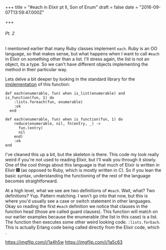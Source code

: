 
+++
title = "#each in Elixir pt II, Son of Enum"
draft = false
date = "2016-09-07T13:59:47.000Z"

+++

###### Pt. 2

I mentioned earlier that many Ruby classes implement `each`.  Ruby is an OO language, so that makes sense, but what happens when I want to call `#each` in Elixir on something other than a list.  I'll stress again, the list is not an object, its a type.  So we can't have different objects implementing the method in their particular way.  

Lets delve a bit deeper by looking in the standard library for the [implementation](https://github.com/elixir-lang/elixir/blob/master/lib/elixir/lib/enum.ex#L632) of this function: 
```
def each(enumerable, fun) when is_list(enumerable) and is_function(fun, 1) do
    :lists.foreach(fun, enumerable)
    :ok
  end

def each(enumerable, fun) when is_function(fun, 1) do
    reduce(enumerable, nil, fn(entry, _) ->
      fun.(entry)
      nil
    end)
    :ok
end
```

I've cleaned this up a bit, but the skeleton is there.  This code my look really weird if you're not used to reading Elixir, but I'll walk you through it slowly.  One of the cool things about this language is that much of Elixir is written in Elixir :fireworks: (as opposed to Ruby, which is mostly written in C). So if you lean the basic syntax, understanding the functioning of the rest of the language becomes straightforward.

At a high level, what we see are two definitions of `#each`.  Wait, what?  Two definitions?  Yup.  Pattern matching.  I won't go into that now, but this is where you'd usually see a case or switch statement in other languages.  Okay so reading the first `#each` definition we notice that clauses in the function head (those are called guard clauses).  This function will match on our earlier examples because the enumerable (the list in this case) is a list. The function then executes some other weird looking code. `:lists.forEach`.  This is actually Erlang code being called directly from the Elixir code, which .  

https://imgflip.com/i/1a4h5w
https://imgflip.com/i/1a5c63

